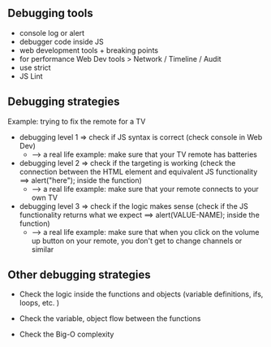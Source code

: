 ## Debugging tools
* console log or alert
* debugger code inside JS
* web development tools + breaking points
* for performance Web Dev tools > Network / Timeline / Audit
* use strict
* JS Lint


## Debugging strategies

Example: trying to fix the remote for a TV

* debugging level 1 => check if JS syntax is correct (check console in Web Dev)
    * --> a real life example: make sure that your TV remote has batteries
* debugging level 2 => check if the targeting is working (check the connection between the HTML element and equivalent JS functionality ==> alert("here"); inside the function)
    * --> a real life example: make sure that your remote connects to your own TV
* debugging level 3 => check if the logic makes sense (check if the JS functionality returns what we expect ==> alert(VALUE-NAME); inside the function)
    * --> a real life example: make sure that when you click on the volume up button on your remote, you don't get to change channels or similar


## Other debugging strategies

* Check the logic inside the functions and objects (variable definitions, ifs, loops, etc. )

* Check the variable, object flow between the functions

* Check the Big-O complexity
